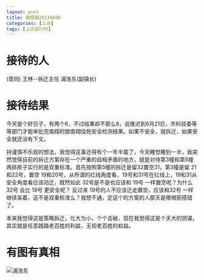 ```yaml
---
layout: post
title: 南翔镇20130606
categories: [上访]
tags: [上访进行时]
---
```


# 接待的人
(音同) 王林--拆迁主任  浦浩东(副镇长) 

# 接待结果
今天是个好日子，有两个6，不过结果却不那么6，说推迟到6月21日，市科技委等等部门才能审批完南翔的银南翔佳苑安全检测结果。如果不安全，就拆迁，如果安全就还没有下文。

持谨慎不乐观的想法，我觉得这事还得有个一年半载了，今天睡觉睡到一半，我突然觉得目前的拆迁方案存在一个严重的自相矛盾的地方，就是对待第3幢和第5幢两排房子实行的是双重标准。首先按照第5幢的拆迁是留32置空31，第3幢是留 21和22号，置空 19和20号，从所谓的红线角度看，19号和31号在红线上，19和31从安全角度看应该动迁，既然如此 32号是不是也应该和 19号 一样置空呢？为什么32号 会比 19号 更安全呢？ 反过来 19号的人不应该迁走置空，应该和32号 一样继续呆着，这不是双重标准么？我想不通，定这个的方案的人那天是哪根筋搭错了。

本来我觉得这是策略拆迁，化大为小，个个击破，现在我觉得这是个天大的阴谋，其实就是任意践踏老百姓的利益，无视老百姓的权益。


# 有图有真相

![浦浩东](http://i.imgur.com/XVJWJhC.jpg?1)

